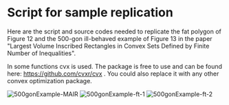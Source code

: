 # Script for sample replication

Here are the script and source codes needed to replicate the fat polygon of Figure 12 and the 500-gon ill-behaved example of Figure 13 in the paper "Largest Volume Inscribed Rectangles in Convex Sets Defined by Finite Number of Inequalities".

In some functions cvx is used. The package is free to use and can be found here: https://github.com/cvxr/cvx .
You could also replace it with any other convex optimization package.


![500gonExample-MAIR](https://github.com/behroozim/2022.0239/assets/50671703/120261f7-5ca0-430f-8257-521e3a8bc76d)
![500gonExample-ft-1](https://github.com/behroozim/2022.0239/assets/50671703/b99b9a73-3e04-407c-a9c8-b3b88a29b2d2)
![500gonExample-ft-2](https://github.com/behroozim/2022.0239/assets/50671703/80b3aa02-a319-47b6-a10b-1660229a1b84)

